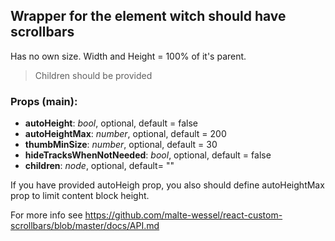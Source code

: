 ## **Wrapper for the element witch should have scrollbars**

Has no own size. Width and Height = 100% of it's parent.

> Children should be provided

### Props (main):
* **autoHeight**: _bool_, optional, default = false
* **autoHeightMax**: _number_, optional, default = 200
* **thumbMinSize**: _number_, optional, default = 30
* **hideTracksWhenNotNeeded**: _bool_, optional, default = false
* **children**: _node_, optional, default= ""

If you have provided autoHeigh prop, you also should define autoHeightMax prop to limit content block height.

For more info see https://github.com/malte-wessel/react-custom-scrollbars/blob/master/docs/API.md

